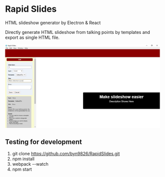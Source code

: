# Rapid Slides
HTML slideshow generator by Electron & React  

Directly generate HTML slideshow from talking points by templates and export as single HTML file.  

![Legend](https://raw.githubusercontent.com/byn9826/RapidSlides/master/~legend/1.jpg)  

Testing for development
--
1. git clone https://github.com/byn9826/RapidSlides.git  
2. npm install  
3. webpack --watch  
4. npm start